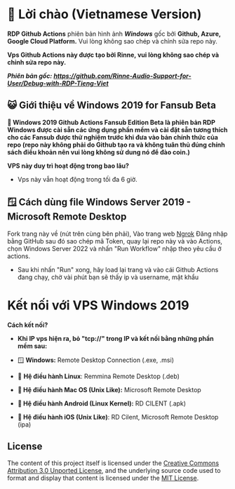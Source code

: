 
# 📌 Lời chào (Vietnamese Version)

**RDP Github Actions** phiên bản hình ảnh ***Windows*** gốc bởi **Github, Azure, Google Cloud Platform.** Vui lòng không sao chép và chỉnh sửa repo này.

**Vps Github Actions này được tạo bởi Rinne, vui lòng không sao chép và chỉnh sửa repo này.**

***Phiên bản gốc: 
https://github.com/Rinne-Audio-Support-for-User/Debug-with-RDP-Tieng-Viet***

## 😺 Giới thiệu về Windows 2019 for Fansub Beta

**🥰 Windows 2019 Github Actions Fansub Edition Beta là phiên bản RDP Windows được cài sẵn các ứng dụng phần mềm và cài đặt sẵn tương thích cho các Fansub được thử nghiệm trước khi đưa vào bản chính thức của repo (repo này không phải do Github tạo ra và không tuân thủ đúng chính sách điều khoản nên vui lòng không sử dung nó để đào coin.)**

**VPS này duy trì hoạt động trong bao lâu?**<br>

* Vps này vẫn hoạt động trong tối đa 6 giờ.<br>

## 🪟 Cách dùng file Windows Server 2019 - Microsoft Remote Desktop

Fork trang này về (nút trên cùng bên phải), Vào trang web [Ngrok](https://dashboard.ngrok.com/get-started/your-authtoken)
Đăng nhập bằng GitHub sau đó sao chép mã Token, quay lại repo này và vào Actions, chọn Windows Server 2022 và nhấn "Run Workflow" nhập theo yêu cầu ở actions.

+ Sau khi nhấn "Run" xong, hãy load lại trang và vào cái Github Actions đang chạy, chờ vài phút bạn sẽ thấy ip và username, mật khẩu

# Kết nối với VPS Windows 2019

**Cách kết nối?**<br>
+ **Khi IP vps hiện ra, bỏ "tcp://" trong IP và kết nối bằng những phần mềm sau:**<br>

+ 🪟 **Windows:** Remote Desktop Connection (.exe, .msi) 

+ 🐧 **Hệ điều hành Linux**: Remmina Remote Desktop (.deb)

+ **🍎 Hệ điều hành Mac OS (Unix Like):** Microsoft Remote Desktop

+ **💚 Hệ điều hành Android (Linux Kernel):** RD CILENT (.apk)

+ **🍎 Hệ điều hành iOS (Unix Like)**: RD Cilent, Microsoft Remote Desktop (ipa)




## License
The content of this project itself is licensed under the [Creative Commons Attribution 3.0 Unported License](https://creativecommons.org/licenses/by/3.0/), and the underlying source code used to format and display that content is licensed under the [MIT License](LICENSE).
